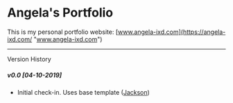 # Angela's Portfolio

This is my personal portfolio website: [www.angela-ixd.com](https://angela-ixd.com/ "www.angela-ixd.com")



------------

Version History

##### v0.0 [04-10-2019]
- Initial check-in. Uses base template ([Jackson](https://colorlib.com/wp/template/jackson/ "Jackson"))
